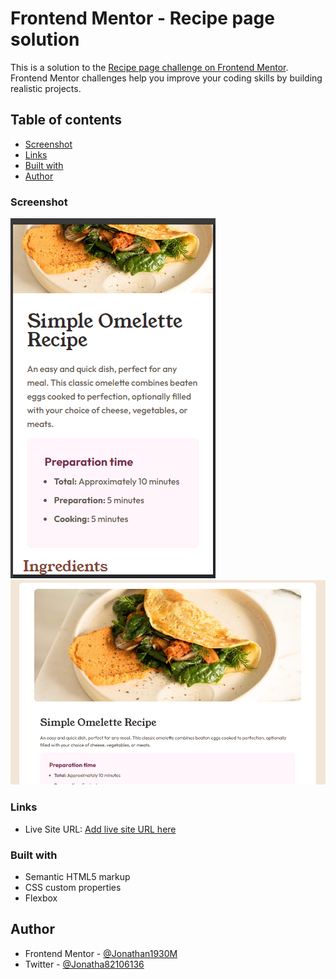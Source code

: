 # Frontend Mentor - Recipe page solution

This is a solution to the [Recipe page challenge on Frontend Mentor](https://www.frontendmentor.io/challenges/recipe-page-KiTsR8QQKm). Frontend Mentor challenges help you improve your coding skills by building realistic projects. 

## Table of contents
  - [Screenshot](#screenshot)
  - [Links](#links)
  - [Built with](#built-with)
- [Author](#author)

### Screenshot

![](./assets/images/sreen.png)
![](./assets/images/screen-desk.png)

### Links

- Live Site URL: [Add live site URL here](https://jonathan1930m.github.io/Recipe-page-main/)

### Built with

- Semantic HTML5 markup
- CSS custom properties
- Flexbox

## Author

- Frontend Mentor - [@Jonathan1930M](https://www.frontendmentor.io/profile/Jonathan1930M)
- Twitter - [@Jonatha82106136](https://twitter.com/Jonatha82106136)